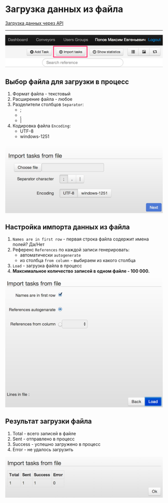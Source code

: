 # Загрузка данных из файла

[Загрузка данных через API](../api/v1/upload-modify.md)

----

![import_task](img/dashboard/import_task_1.png)

## Выбор файла для загрузки в процесс
1.  Формат файла - текстовый
2.  Расширение файла - любое
3.  Разделители столбцов `Separator`:
    *   ;
    *   ,
    *   |
4.  Кодировка файла `Encoding`:
    *   UTF-8
    *   windows-1251

![import_task](img/dashboard/import_task_2.png)

## Настройка импорта данных из файла
1.  `Names are in first row` - первая строка файла содержит имена полей? Да/Нет
2.  Референс `References` по каждой записи генерировать:
    *   автоматически `autogenerate`
    *   из столбца `from column` - выбираем из какого столбца
3. `Load` - загрузка файла в процесс
4. **Максимальное количество записей в одном файле - 100 000.**

![import_task](img/dashboard/import_task_3.png)

## Результат загрузки файла

1.  Total - всего записей в файле
2.  Sent - отправлено в процесс
3.  Success - успешно загружено в процесс
4.  Error - не удалось загрузить

![import_task](img/dashboard/import_task_4.png)
